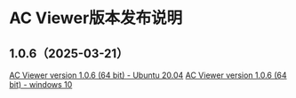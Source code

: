 # AC Viewer版本发布说明



## 1.0.6（2025-03-21）

[AC Viewer version 1.0.6 (64 bit) - Ubuntu 20.04](https://cdn.robosense.cn/AC_wiki/AcViewer_Linux_x86_64_release_1.0.6.zip)
[AC Viewer version 1.0.6 (64 bit) - windows 10](https://cdn.robosense.cn/AC_wiki/AcViewer_Win_x86_64_release_1.0.6.zip)

